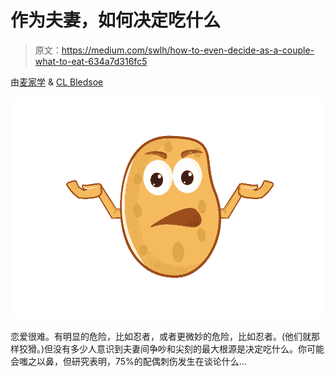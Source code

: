 # 作为夫妻，如何决定吃什么

> 原文：<https://medium.com/swlh/how-to-even-decide-as-a-couple-what-to-eat-634a7d316fc5>

由[麦家学](https://www.amazon.com/s?k=michael+gushue&ref=nb_sb_noss_2) & [CL Bledsoe](https://www.amazon.com/CL-Bledsoe/e/B00JT19VXS?ref=sr_ntt_srch_lnk_1&qid=1554129379&sr=8-1)

![](img/d6f1e867eac408cb816453e279b3b2eb.png)

恋爱很难。有明显的危险，比如忍者，或者更微妙的危险，比如忍者。(他们就那样狡猾。)但没有多少人意识到夫妻间争吵和尖刻的最大根源是决定吃什么。你可能会嗤之以鼻，但研究表明，75%的配偶刺伤发生在谈论什么…